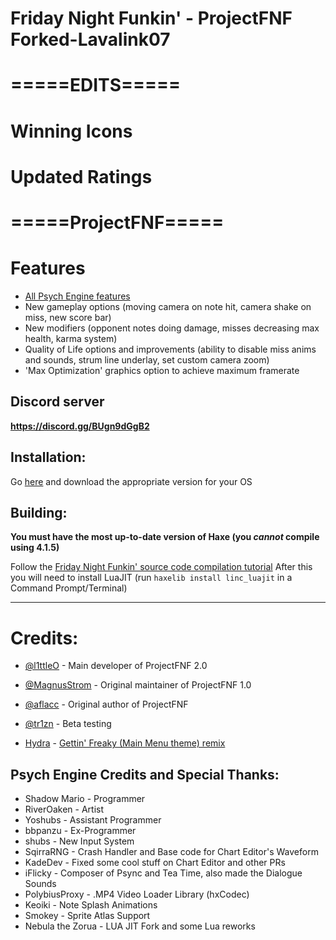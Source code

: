 # Friday Night Funkin' - ProjectFNF Forked-Lavalink07
# =====EDITS=====
# Winning Icons
# Updated Ratings
# =====ProjectFNF=====
# Features
* [All Psych Engine features](https://github.com/ShadowMario/FNF-PsychEngine/tree/0.6.3#features)
* New gameplay options (moving camera on note hit, camera shake on miss, new score bar)
* New modifiers (opponent notes doing damage, misses decreasing max health, karma system)
* Quality of Life options and improvements (ability to disable miss anims and sounds, strum line underlay, set custom camera zoom)
* 'Max Optimization' graphics option to achieve maximum framerate

## Discord server
**https://discord.gg/BUgn9dGgB2**

## Installation:

Go [here](https://github.com/l1ttleO/ProjectFNF/releases/latest) and download the appropriate version for your OS

## Building:
**You must have the most up-to-date version of Haxe (you *cannot* compile using 4.1.5)**

Follow the [Friday Night Funkin' source code compilation tutorial](https://github.com/ninjamuffin99/Funkin#build-instructions)
After this you will need to install LuaJIT (run `haxelib install linc_luajit` in a Command Prompt/Terminal)
_____________________________________
# Credits:
* [@l1ttleO](https://github.com/l1ttleO) - Main developer of ProjectFNF 2.0
* [@MagnusStrom](https://github.com/MagnusStrom) - Original maintainer of ProjectFNF 1.0
* [@aflacc](https://github.com/aflacc) - Original author of ProjectFNF
* [@tr1zn](https://github.com/Tr1zn) - Beta testing

* [Hydra](https://www.youtube.com/channel/UCEnQefrHAncXQtU4f5jloCA) - [Gettin' Freaky (Main Menu theme) remix](https://youtu.be/26jLVUkV5ew)

## Psych Engine Credits and Special Thanks:
* Shadow Mario - Programmer
* RiverOaken - Artist
* Yoshubs - Assistant Programmer
* bbpanzu - Ex-Programmer
* shubs - New Input System
* SqirraRNG - Crash Handler and Base code for Chart Editor's Waveform
* KadeDev - Fixed some cool stuff on Chart Editor and other PRs
* iFlicky - Composer of Psync and Tea Time, also made the Dialogue Sounds
* PolybiusProxy - .MP4 Video Loader Library (hxCodec)
* Keoiki - Note Splash Animations
* Smokey - Sprite Atlas Support
* Nebula the Zorua - LUA JIT Fork and some Lua reworks
